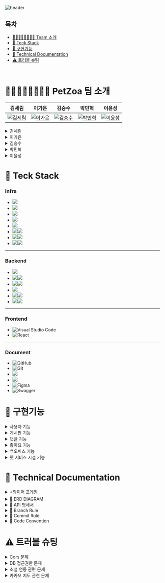 ![header](https://capsule-render.vercel.app/api?type=slice&color=FFF9EB&height=100&section=header&text=😸나만,펫%20프로젝트😸&fontSize=60&fontAlignY=55)

## 목차
- [👨🏻‍👩🏻‍👧🏻‍👦🏻 Team 소개](#team)
- [🎨 Teck Stack](#teck-stack)
- [🎯 구현기능](#feature)
- [📑 Technical Documentation](#tech-doc)
- [⚠️ 트러블 슈팅](#trouble)
<br>

<div id="team">
   
# 👨🏻‍👩🏻‍👧🏻‍👦🏻 PetZoa 팀 소개

   
| 김세림                         | 이가은                         | 김승수                         | 박민혁                         | 이윤성                         |
|-------------------------------|-------------------------------|-------------------------------|-------------------------------|-------------------------------|
| [![김세림](https://github.com/serim01.png)](https://github.com/serim01) | [![이가은](https://github.com/GaEun1216.png)]([https://github.com/GaEun1216]) | [![김승수](https://github.com/seungsuuu.png)](https://github.com/seungsuuu) | [![박민혁](https://github.com/hanraeul.png)](https://github.com/hanraeul) | [![이윤성](https://github.com/lis0517.png)](https://github.com/lis0517) |

<details>
<summary>김세림</summary>
<div markdown="1">

- 백오피스 기능
  - 게시물 관리(조회, 검색기능, 상태변경)
  - 유저 관리(조회, 검색기능, 상태변경, 역할변경)
  - 신고 관리(조회, 검색기능, 상태변경)
  - 정지 관리(조회, 검색기능)
- 프론트엔드: 전반적인 화면 구성 / 백오피스 연동

</div>
</details>

<details>
<summary>이가은</summary>
<div markdown="1">

- 게시물 RD
- AWS S3 업로드
- 사진, 동영상 압축기술( Imgscalr, FFmpeg )
- 프론트엔드 : 일부 세부 화면 구성 / 포스트 상세페이지, 신고기능 연동

</div>
</details>

<details>
<summary>김승수</summary>
<div markdown="1">

- 인증 및 인가 (security)
- 마이페이지
- 신고하기 기능
- 프론트엔드 : 로그인, 회원가입, 마이페이지 연동

</div>
</details>

<details>
<summary>박민혁</summary>
<div markdown="1">

- 게시물CU
- 파일 업로드 기능
- CI/CD
- 프론트엔드 : 게시판 목록, 게시물 작성 연동

</div>
</details>

<details>
<summary>이윤성</summary>
<div markdown="1">

- 댓글, 좋아요 기능
- 동물병원 데이터 추가 및 범위 검색
- 소셜로그인 (구글, 카카오)
- 이메일 인증
- 프론트엔드: 댓글, 좋아요 연동 / 카카오 Map api 연동

</div>
</details>
</div>

<div id="teck-stack">
  
# 🎨 Teck Stack

### Infra
* <img src="https://img.shields.io/badge/AWS-232F3E?style=for-the-badge&logo=amazonwebservices&logoColor=white">
* <img src="https://img.shields.io/badge/Amazon EC2-FF9900?style=for-the-badge&logo=amazonec2&logoColor=white">
* <img src="https://img.shields.io/badge/aws loadbalancing-8C4FFF?style=for-the-badge&logo=awselasticloadbalancing&logoColor=white">
* <img src="https://img.shields.io/badge/Amazon s3-569A31?style=for-the-badge&logo=amazons3&logoColor=white">
* <img src="https://img.shields.io/badge/Route 53-8C4FFF?style=for-the-badge&logo=amazonroute53&logoColor=white">
* <img src="https://img.shields.io/badge/nginx-009639?style=for-the-badge&logo=nginx&logoColor=white"><img src="https://img.shields.io/badge/1.24.0-515151?style=for-the-badge">
* <img src="https://img.shields.io/badge/docker-2496ED?style=for-the-badge&logo=docker&logoColor=white"><img src="https://img.shields.io/badge/27.1.1-515151?style=for-the-badge">
* <img src="https://img.shields.io/badge/Docker Compose-2496ED?style=for-the-badge&logo=docker&logoColor=white"><img src="https://img.shields.io/badge/2.29.1-515151?style=for-the-badge">
---
### Backend
* <img src="https://img.shields.io/badge/IntelliJIDEA-000000.svg?style=for-the-badge&logo=intellij-idea&logoColor=white">
* <img src="https://img.shields.io/badge/java-007396?style=for-the-badge&logo=OpenJDK&logoColor=white"><img src="https://img.shields.io/badge/17-515151?style=for-the-badge">
* <img src="https://img.shields.io/badge/springboot-6DB33F?style=for-the-badge&logo=springboot&logoColor=white"><img src="https://img.shields.io/badge/3.3.0-515151?style=for-the-badge">
* <img src="https://img.shields.io/badge/Spring Security-6DB33F?style=for-the-badge&logo=Spring Security&logoColor=white">
* <img src="https://img.shields.io/badge/mysql-4479A1?style=for-the-badge&logo=mysql&logoColor=white"><img src="https://img.shields.io/badge/8.0.39-515151?style=for-the-badge">
* <img src="https://img.shields.io/badge/redis-FF4438?style=for-the-badge&logo=redis&logoColor=white"><img src="https://img.shields.io/badge/7.2.0-515151?style=for-the-badge">
---
### Frontend
* ![Visual Studio Code](https://img.shields.io/badge/Visual%20Studio%20Code-0078d7.svg?style=for-the-badge&logo=visual-studio-code&logoColor=white) 
* ![React](https://img.shields.io/badge/react-%2320232a.svg?style=for-the-badge&logo=react&logoColor=%2361DAFB)
---
### Document
* ![GitHub](https://img.shields.io/badge/github-%23121011.svg?style=for-the-badge&logo=github&logoColor=white)  
* ![Git](https://img.shields.io/badge/git-%23F05033.svg?style=for-the-badge&logo=git&logoColor=white)
* <img src="https://img.shields.io/badge/slack-4A154B?style=for-the-badge&logo=slack&logoColor=white">
* <img src="https://img.shields.io/badge/notion-000000?style=for-the-badge&logo=notion&logoColor=white">
* ![Figma](https://img.shields.io/badge/figma-%23F24E1E.svg?style=for-the-badge&logo=figma&logoColor=white)
* ![Swagger](https://img.shields.io/badge/-Swagger-%23Clojure?style=for-the-badge&logo=swagger&logoColor=white)

</div>

<div id = "feature">
  
# 🎯 구현기능

<details> 
  <summary>사용자 기능 </summary>
<div markdown="1">

- [x] 로그인 기능
- [x] 로그아웃 기능
- [x] 회원가입
  - [x] 이메일 인증 
- [x] 소셜로그인
- [x] 마이페이지
  - [x] 비밀번호 변경
  - [x] 닉네임 변경
  - [x] 회원 탈퇴
  - [x] 소셜 연동
</div>
</details>

<details> 
  <summary>게시판 기능 </summary>
<div markdown="1">

- [x] 게시물 생성 (자랑하기 게시판은 이미지 업로드 가능)
- [x] 게시물 삭제
- [x] 게시물 수정
- [x] 게시물 조회

</div>
</details>

<details> 
  <summary>댓글 기능 </summary>
<div markdown="1">

- [x] 댓글 생성
- [x] 댓글 삭제
- [x] 댓글 조회
</div>
</details>

<details> 
  <summary>좋아요 기능 </summary>
<div markdown="1">

- [x] 좋아요 조회
- [x] 좋아요 생성
- [x] 좋아요 삭제
</div>
</details>

<details> 
  <summary>백오피스 기능 </summary>
<div markdown="1">

- [x] 게시물 관리
  - [x] 게시물 조회 (카테고리, 상태, 제목, 작성자, 기간조회로 검색도 가능)
  - [x] 게시물 상태 변경
- [x] 회원 관리
  - [x] 회원 조회 (이메일, 상태, 역할로 검색도 가능)
  - [x] 회원 역할 변경
  - [x] 회원 상태 변경
- [x] 신고 관리
  - [x] 신고 조회 (이메일, 상태, 기간조회로 검색도 가능)
  - [x] 신고 상태 변경 
- [x] 회원 정지 관리
  - [x] 정지 목록 조회 (이메일, 기간조회로 검색도 가능)

</div>
</details>

<details> 
  <summary>펫 서비스 시설 기능 </summary>
<div markdown="1">

- [x] 펫 서비스 시설 조회

</div>
</details>

<div id = "tech-doc">
  
# 📑 Technical Documentation

<details>
<summary>⭐와이어 프레임</summary>
<div markdown="1">

![image](https://github.com/user-attachments/assets/66abcbcc-5196-4510-80ca-7b87c1a3a189)


</div>
</details>

<details>
<summary>🧬 ERD DIAGRAM</summary>
<div markdown="1">
 
   ![스크린샷 2024-08-12 181631](https://github.com/user-attachments/assets/ed623075-ee25-4614-89cf-64de0e926526)


</div>
</details>

<details>
<summary> 🔨 API 명세서</summary>
<div markdown="1">
  


</div>
</details>

<details>
<summary>🔱 Branch Rule</summary>
<div markdown="1">
  
## 🔱  Branch Rule
- main, dev, feature 브랜치 사용.
- feature 브랜치에서 기능 개발 완료시 dev 브랜치로 merge
- 프로젝트 완료시 main 브랜치로 merge
- **feat/#이슈번호-이슈내용**
> ex)  
> feature/#1-post-create


</div>
</details>

</div>
</details>


<details>
<summary>🌠 Commit Rule</summary>
<div markdown="1">
  
## 🌠 Commit Rule
- **[#이슈번호] '작업 타입' : '작업 내용'**
> ex)  
> [#36] ✨ feat : 회원가입 기능 추가

| 작업 타입 | 작업내용 |
| --- | --- |
| ✨ feat | 새로운 기능을 추가 |
| 🐛 bugfix | 버그 수정 |
| ♻️ refactor | 코드 리팩토링 |
| 🩹 fix | 코드 수정 |
| 🚚 move | 파일 옮김/정리 |
| 🔥 del | 기능/파일을 삭제 |
| 🍻 test | 테스트 코드를 작성 |
| 💄 style | css 수정 |
| 🙈 github | 깃허브내 수정 |
| 🔨 script | package.json 변경(npm 설치 등) |
| 🔧 chore | 코드 수정 없이 설정 파일만 수정 |


</div>
</details>



<details>
<summary>🚀 Code Convention</summary>
<div markdown="1">
  
## 🚀 Code Convention

### 네이버 코드 컨벤션 적용
    - `Intelli J` - `Setting` - `Editor` - `Code Style`

### Check Style
    - `SonarLint plugin` 사용

### 약어 금지

### 클래스는 `Pascal Case`

### 함수, 변수는 `Camel Case`

### 상수는 `Scream Snack Case`

### 빌더 패턴 사용하기

</div>
</details>
<div id ="trouble">
  
# ⚠️ 트러블 슈팅

<details>
<summary>Cors 문제 </summary>
<div markdown="1">
   
1. local 환경 (백앤드 → 프론트 통신)
    - 백앤드에서 `Authorization` Header 값을 프론트로 전달하지 못하는 문제
        
        ![image (6)](https://github.com/user-attachments/assets/29ca4193-2611-46f7-97ab-7f99191b681c)

        
    - 해당 CORS 설정에  `configuration.addExposedHeader("Authorization");`를 추가함으로써 문제 해결!

1. 배포 환경(백앤드 → 프론트 통신)
    
    <img width="503" alt="image (7)" src="https://github.com/user-attachments/assets/05998006-0f20-486c-8e88-b22de479c3f3">

    
    - ALB에 80, 443, 8080 리스너를 3개 만들고 80,443 리스너에만 설정해둔 Target Group의 포트가 8080 이였습니다. 하지만 8080 리스너에는 Target Group이 따로 설정되어있지않아 요청이 제대로 처리되지 않았습니다.
    - 현재 8080 리스너를 삭제하고 80, 443 리스너에 80 port Target Group을 설정해둠으로써 Cors 에러를 해결하였습니다.
</div>
</details>

<details>
<summary>DB 접근권한 문제 </summary>
<div markdown="1">
<br>
배포를 테스트하던 중 DB에 분명히 잘 연결이 되어있고 계정의 USERNAME과 PASSWORD가 일치함에도 접근권한이 없어서 application 을 실행하는데 오류가 발생

- `root`  계정으로 db에 접근하는게 잘못됨을 인식하지 못하였음. `root` 계정은 데이터베이스에서 모든 권한을 가지고 있으며 일반적으로 알려진 계정이름이기에 해킹에 표적이 되기 쉬우므로 외부에서의 접근을 차단하기위해 localhost로만 접근 가능하게 제한이 걸려있었음.
- 그걸 모르고 `root` 권한을 직접 바꾸려다가 실패하였고 USER를 새로 생성해서 권한을 설정하고 연결함으로써 문제를 해결함.
</div>
</details>

<details>
<summary>소셜 연동 관련 문제 </summary>
<div markdown="1">
<br>
 1. 배포 할 때 Redirect URL이 일치하지 않아 오류창이 발생
    - 시도
        1. 해당 소셜 개발자 페이지로 들어가 Redirect URL 배포 URL로 설정
        2. Vercel, EC2 내부에서 사용하는 환경 변수도 해당 값과 일치
        3. 전부 일치했음에도 문제 발생
        4. 오류가 발생한 콘솔창에서 Redirect URL을 가져와서 오타가 있는지 확인
    - 해결
        - `www.`를 붙여주지 않아 주소를 찾을 수 없어 발생한 것으로 확인.
2. Google 계정 정보 획득 관련
    - 시도
        1. `https://people.googleapis.com/v1/me` 으로 접근
        2. 반환되는 데이터를 확인해보니 의도한 데이터가 아닌 것을 확인
        3. 구글 문서 확인
        4. 문서가 OAuth, People 등 분리되어있어서 필요한 API를 찾기 어려웠음
    - 해결
        - `https://www.googleapis.com/oauth2/v3/userinfo`로 변경
</div>
</details>

<details>
<summary>카카오 지도 관련 문제 </summary>
<div markdown="1">
<br>
요청이 쉴새없이 발생하는 문제
  - 시도
    1. debounce 적용 시도를 했지만 횟수는 줄어도 특정 행동마다 요청이 발생
    2. B6조와 코드 교류를 하며 이벤트가 각자 발생한다는 것 같다, 묶어보는 것은 어떻겠냐는 답변을 받음
  - 해결
    - 컴포넌트가 언마운트될 때 이벤트 리스너 제거
    - 드래그, 중앙 변경, 줌 변경 시 이벤트에 대한 리스너 추가
    - map과 debounced 관련 된 내용이 변경될 때만 이벤트를 다시 실행하도록 변경
</div>
</details>

</div>
